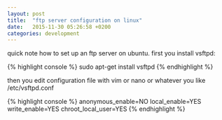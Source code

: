 ```yaml
---
layout: post
title:  "ftp server configuration on linux"
date:   2015-11-30 05:26:58 +0200
categories: development
---
```

quick note how to set up an ftp server on ubuntu. first you install vsftpd:

{% highlight console %}
sudo apt-get install vsftpd
{% endhighlight %}

then you edit configuration file with vim or nano or whatever you like
/etc/vsftpd.conf

{% highlight console %}
anonymous_enable=NO
local_enable=YES
write_enable=YES
chroot_local_user=YES
{% endhighlight %}